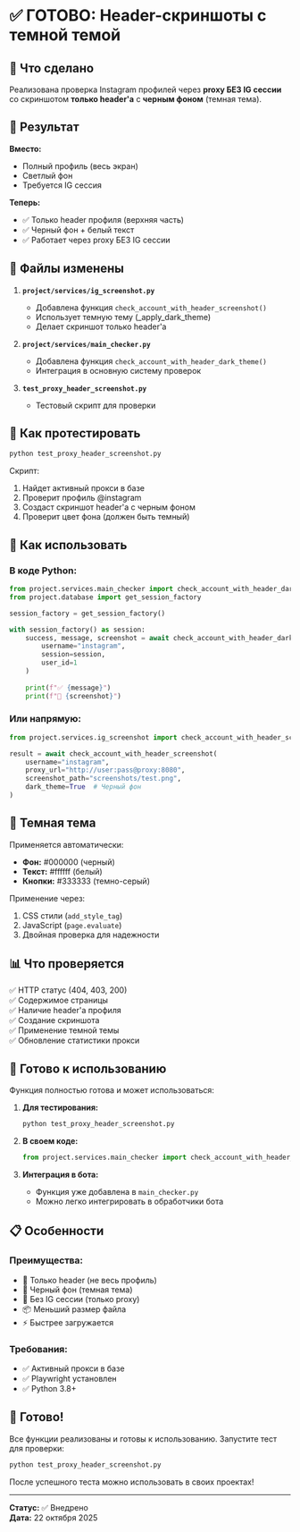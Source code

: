 # ✅ ГОТОВО: Header-скриншоты с темной темой

## 🎯 Что сделано

Реализована проверка Instagram профилей через **proxy БЕЗ IG сессии** со скриншотом **только header'а** с **черным фоном** (темная тема).

## 📸 Результат

**Вместо:**
- Полный профиль (весь экран)
- Светлый фон
- Требуется IG сессия

**Теперь:**
- ✅ Только header профиля (верхняя часть)
- ✅ Черный фон + белый текст
- ✅ Работает через proxy БЕЗ IG сессии

## 🔧 Файлы изменены

1. **`project/services/ig_screenshot.py`**
   - Добавлена функция `check_account_with_header_screenshot()`
   - Использует темную тему (_apply_dark_theme)
   - Делает скриншот только header'а

2. **`project/services/main_checker.py`**
   - Добавлена функция `check_account_with_header_dark_theme()`
   - Интеграция в основную систему проверок

3. **`test_proxy_header_screenshot.py`**
   - Тестовый скрипт для проверки

## 🧪 Как протестировать

```bash
python test_proxy_header_screenshot.py
```

Скрипт:
1. Найдет активный прокси в базе
2. Проверит профиль @instagram
3. Создаст скриншот header'а с черным фоном
4. Проверит цвет фона (должен быть темный)

## 📝 Как использовать

### В коде Python:

```python
from project.services.main_checker import check_account_with_header_dark_theme
from project.database import get_session_factory

session_factory = get_session_factory()

with session_factory() as session:
    success, message, screenshot = await check_account_with_header_dark_theme(
        username="instagram",
        session=session,
        user_id=1
    )
    
    print(f"✅ {message}")
    print(f"📸 {screenshot}")
```

### Или напрямую:

```python
from project.services.ig_screenshot import check_account_with_header_screenshot

result = await check_account_with_header_screenshot(
    username="instagram",
    proxy_url="http://user:pass@proxy:8080",
    screenshot_path="screenshots/test.png",
    dark_theme=True  # Черный фон
)
```

## 🎨 Темная тема

Применяется автоматически:
- **Фон:** #000000 (черный)
- **Текст:** #ffffff (белый)
- **Кнопки:** #333333 (темно-серый)

Применение через:
1. CSS стили (`add_style_tag`)
2. JavaScript (`page.evaluate`)
3. Двойная проверка для надежности

## 📊 Что проверяется

✅ HTTP статус (404, 403, 200)  
✅ Содержимое страницы  
✅ Наличие header'а профиля  
✅ Создание скриншота  
✅ Применение темной темы  
✅ Обновление статистики прокси

## 🚀 Готово к использованию

Функция полностью готова и может использоваться:

1. **Для тестирования:**
   ```bash
   python test_proxy_header_screenshot.py
   ```

2. **В своем коде:**
   ```python
   from project.services.main_checker import check_account_with_header_dark_theme
   ```

3. **Интеграция в бота:**
   - Функция уже добавлена в `main_checker.py`
   - Можно легко интегрировать в обработчики бота

## 📋 Особенности

### Преимущества:
- 🎯 Только header (не весь профиль)
- 🌙 Черный фон (темная тема)
- 🚀 Без IG сессии (только proxy)
- 📦 Меньший размер файла
- ⚡ Быстрее загружается

### Требования:
- ✅ Активный прокси в базе
- ✅ Playwright установлен
- ✅ Python 3.8+

## 🎉 Готово!

Все функции реализованы и готовы к использованию. Запустите тест для проверки:

```bash
python test_proxy_header_screenshot.py
```

После успешного теста можно использовать в своих проектах!

---

**Статус:** ✅ Внедрено  
**Дата:** 22 октября 2025


